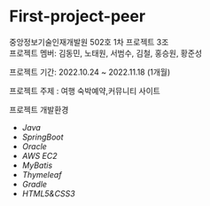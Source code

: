 # First-project-peer
중앙정보기술인재개발원 502호 1차 프로젝트 3조    
프로젝트 멤버: 김동민, 노태원, 서범수, 김철, 홍승원, 황준성

프로젝트 기간: 2022.10.24 ~ 2022.11.18 (1개월) 

프로젝트 주제 : 여행 숙박예약,커뮤니티 사이트

프로젝트 개발환경
- *Java*
- *SpringBoot*
- *Oracle*
- *AWS EC2*
- *MyBatis*
- *Thymeleaf*
- *Gradle*
- *HTML5&CSS3*
